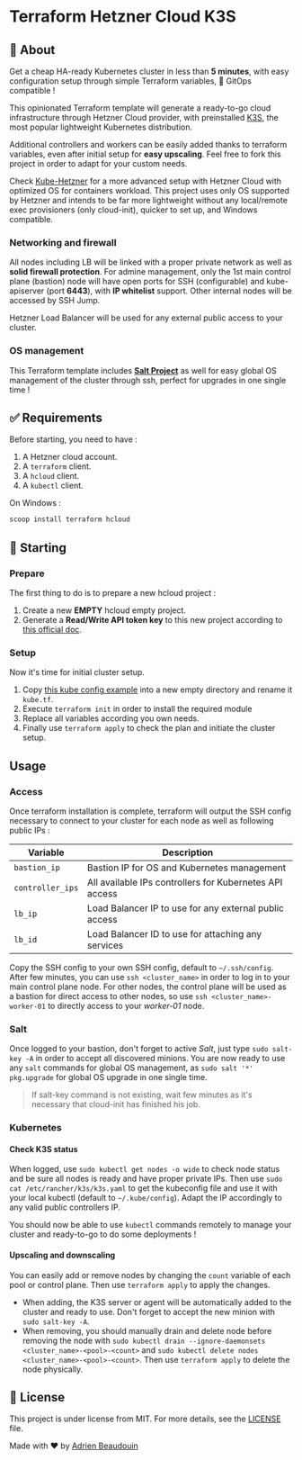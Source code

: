 # Terraform Hetzner Cloud K3S

## 🎯 About

Get a cheap HA-ready Kubernetes cluster in less than **5 minutes**, with easy configuration setup through simple Terraform variables, 💯 GitOps compatible !

This opinionated Terraform template will generate a ready-to-go cloud infrastructure through Hetzner Cloud provider, with preinstalled [K3S](https://github.com/k3s-io/k3s), the most popular lightweight Kubernetes distribution.

Additional controllers and workers can be easily added thanks to terraform variables, even after initial setup for **easy upscaling**. Feel free to fork this project in order to adapt for your custom needs.

Check [Kube-Hetzner](https://github.com/kube-hetzner/terraform-hcloud-kube-hetzner) for a more advanced setup with Hetzner Cloud with optimized OS for containers workload. This project uses only OS supported by Hetzner and intends to be far more lightweight without any local/remote exec provisioners (only cloud-init), quicker to set up, and Windows compatible.

### Networking and firewall

All nodes including LB will be linked with a proper private network as well as **solid firewall protection**. For admine management, only the 1st main control plane (bastion) node will have open ports for SSH (configurable) and kube-apiserver (port **6443**), with **IP whitelist** support. Other internal nodes will be accessed by SSH Jump.

Hetzner Load Balancer will be used for any external public access to your cluster.

### OS management

This Terraform template includes **[Salt Project](https://docs.saltproject.io)** as well for easy global OS management of the cluster through ssh, perfect for upgrades in one single time !

## ✅ Requirements

Before starting, you need to have :

1. A Hetzner cloud account.
2. A `terraform` client.
3. A `hcloud` client.
4. A `kubectl` client.

On Windows :

```powershell
scoop install terraform hcloud
```

## 🏁 Starting

### Prepare

The first thing to do is to prepare a new hcloud project :

1. Create a new **EMPTY** hcloud empty project.
2. Generate a **Read/Write API token key** to this new project according to [this official doc](https://docs.hetzner.com/cloud/api/getting-started/generating-api-token/).

### Setup

Now it's time for initial cluster setup.

1. Copy [this kube config example](kube.tf.example) into a new empty directory and rename it `kube.tf`.
2. Execute `terraform init` in order to install the required module
3. Replace all variables according you own needs.
4. Finally use `terraform apply` to check the plan and initiate the cluster setup.

## Usage

### Access

Once terraform installation is complete, terraform will output the SSH config necessary to connect to your cluster for each node as well as following public IPs :

| Variable         | Description                                             |
| ---------------- | ------------------------------------------------------- |
| `bastion_ip`     | Bastion IP for OS and Kubernetes management             |
| `controller_ips` | All available IPs controllers for Kubernetes API access |
| `lb_ip`          | Load Balancer IP to use for any external public access  |
| `lb_id`          | Load Balancer ID to use for attaching any services      |

Copy the SSH config to your own SSH config, default to `~/.ssh/config`. After few minutes, you can use `ssh <cluster_name>` in order to log in to your main control plane node. For other nodes, the control plane will be used as a bastion for direct access to other nodes, so use `ssh <cluster_name>-worker-01` to directly access to your *worker-01* node.

### Salt

Once logged to your bastion, don't forget to active *Salt*, just type `sudo salt-key -A` in order to accept all discovered minions. You are now ready to use any `salt` commands for global OS management, as `sudo salt '*' pkg.upgrade` for global OS upgrade in one single time.

> If salt-key command is not existing, wait few minutes as it's necessary that cloud-init has finished his job.

### Kubernetes

#### Check K3S status

When logged, use `sudo kubectl get nodes -o wide` to check node status and be sure all nodes is ready and have proper private IPs. Then use `sudo cat /etc/rancher/k3s/k3s.yaml` to get the kubeconfig file and use it with your local kubectl (default to `~/.kube/config`). Adapt the IP accordingly to any valid public controllers IP.

You should now be able to use `kubectl` commands remotely to manage your cluster and ready-to-go to do some deployments !

#### Upscaling and downscaling

You can easily add or remove nodes by changing the `count` variable of each pool or control plane. Then use `terraform apply` to apply the changes.

* When adding, the K3S server or agent will be automatically added to the cluster and ready to use. Don't forget to accept the new minion with `sudo salt-key -A`.
* When removing, you should manually drain and delete node before removing the node with `sudo kubectl drain --ignore-daemonsets <cluster_name>-<pool>-<count>` and `sudo kubectl delete nodes <cluster_name>-<pool>-<count>`. Then use `terraform apply` to delete the node physically.

## 📝 License

This project is under license from MIT. For more details, see the [LICENSE](https://adr1enbe4udou1n.mit-license.org/) file.

Made with :heart: by <a href="https://github.com/adr1enbe4udou1n" target="_blank">Adrien Beaudouin</a>
